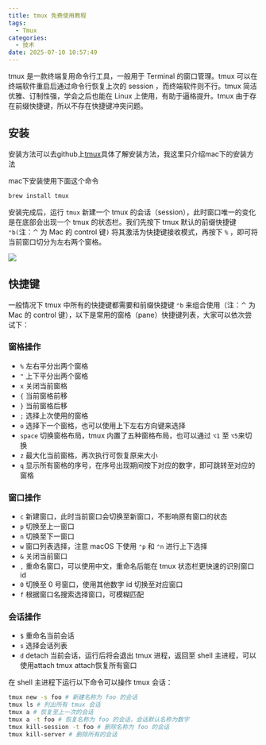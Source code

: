 ```yaml
---
title: tmux 免费使用教程
tags:
  - Tmux
categories:
  - 技术
date: 2025-07-10 10:57:49
---
```


tmux 是一款终端复用命令行工具，一般用于 Terminal 的窗口管理。tmux 可以在终端软件重启后通过命令行恢复上次的 session ，而终端软件则不行。tmux 简洁优雅、订制性强，学会之后也能在 Linux 上使用，有助于逼格提升。tmux 由于存在前缀快捷键，所以不存在快捷键冲突问题。

## 安装

安装方法可以去github上[tmux](https://github.com/tmux/tmux)具体了解安装方法，我这里只介绍mac下的安装方法

mac下安装使用下面这个命令

```bash
brew install tmux
```

安装完成后，运行 `tmux` 新建一个 tmux 的会话（session），此时窗口唯一的变化是在底部会出现一个 tmux 的状态栏。我们先按下 tmux 默认的前缀快捷键 `⌃b(`注：⌃ 为 Mac 的 control 键`)` 将其激活为快捷键接收模式，再按下 `%` ，即可将当前窗口切分为左右两个窗格。

![](https://res.cloudinary.com/dy5dvcuc1/image/upload/v1560156885/gowhich/gw_981_1.png)

## 快捷键

一般情况下 tmux 中所有的快捷键都需要和前缀快捷键 `⌃b` 来组合使用（注：⌃ 为 Mac 的 control 键），以下是常用的窗格（pane）快捷键列表，大家可以依次尝试下：

### 窗格操作

* `%` 左右平分出两个窗格
* `"` 上下平分出两个窗格
* `x` 关闭当前窗格
* `{` 当前窗格前移
* `}` 当前窗格后移
* `;` 选择上次使用的窗格
* `o` 选择下一个窗格，也可以使用上下左右方向键来选择
* `space` 切换窗格布局，tmux 内置了五种窗格布局，也可以通过 `⌥1` 至 `⌥5`来切换
* `z` 最大化当前窗格，再次执行可恢复原来大小
* `q` 显示所有窗格的序号，在序号出现期间按下对应的数字，即可跳转至对应的窗格

### 窗口操作

* `c` 新建窗口，此时当前窗口会切换至新窗口，不影响原有窗口的状态
* `p` 切换至上一窗口
* `n` 切换至下一窗口
* `w` 窗口列表选择，注意 macOS 下使用 `⌃p` 和 `⌃n` 进行上下选择
* `&` 关闭当前窗口
* `,` 重命名窗口，可以使用中文，重命名后能在 tmux 状态栏更快速的识别窗口 id
* `0` 切换至 0 号窗口，使用其他数字 id 切换至对应窗口
* `f` 根据窗口名搜索选择窗口，可模糊匹配

### 会话操作

* `$` 重命名当前会话
* `s` 选择会话列表
* `d` detach 当前会话，运行后将会退出 tmux 进程，返回至 shell 主进程，可以使用attach tmux attach恢复所有窗口

在 shell 主进程下运行以下命令可以操作 tmux 会话：

```bash
tmux new -s foo # 新建名称为 foo 的会话
tmux ls # 列出所有 tmux 会话
tmux a # 恢复至上一次的会话
tmux a -t foo # 恢复名称为 foo 的会话，会话默认名称为数字
tmux kill-session -t foo # 删除名称为 foo 的会话
tmux kill-server # 删除所有的会话
```

